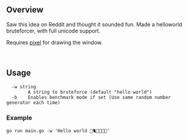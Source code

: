 ## Overview

Saw this idea on Reddit and thought it sounded fun. Made a helloworld bruteforcer, with full unicode support.  

Requires [pixel](https://github.com/faiface/pixel) for drawing the window.  

&nbsp;  

## Usage  

```
  -w string
        A string to bruteforce (default "hello world")  
  -b    Enables benchmark mode if set (Use same random number generator each time)
```

### Example

```
go run main.go -w 'Hello world 👾🐈🏀🎸🍩🤯'
```
